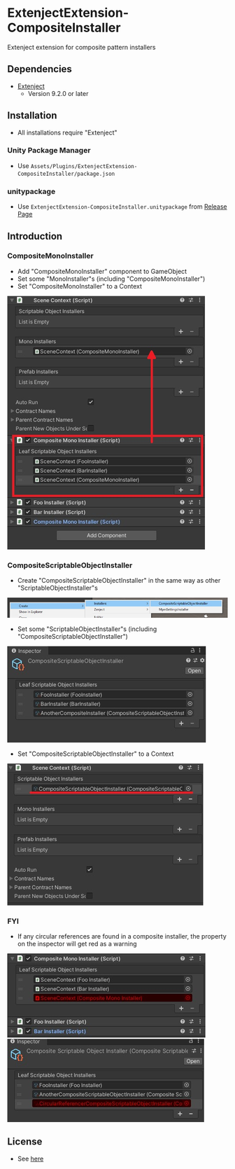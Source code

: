 # ExtenjectExtension-CompositeInstaller
Extenject extension for composite pattern installers

## Dependencies
- [Extenject](https://github.com/svermeulen/Extenject)
  - Version 9.2.0 or later


## Installation
- All installations require "Extenject"

### Unity Package Manager
- Use `Assets/Plugins/ExtenjectExtension-CompositeInstaller/package.json`

### unitypackage
- Use `ExtenjectExtension-CompositeInstaller.unitypackage` from [Release Page](https://github.com/tsgcpp/ExtenjectExtension-CompositeInstaller/releases)


## Introduction

### CompositeMonoInstaller
- Add "CompositeMonoInstaller" component to GameObject
- Set some "MonoInstaller"s (including "CompositeMonoInstaller")
- Set "CompositeMonoInstaller" to a Context

![](./Documents/images/CompositeMonoInstaller_inspector.jpg)

### CompositeScriptableObjectInstaller
- Create "CompositeScriptableObjectInstaller" in the same way as other "ScriptableObjectInstaller"s

![](./Documents/images/CompositeScriptableObjectInstaller_create_asset.jpg)

- Set some "ScriptableObjectInstaller"s (including "CompositeScriptableObjectInstaller")

![](./Documents/images/CompositeScriptableObjectInstaller_inspector.jpg)

- Set "CompositeScriptableObjectInstaller" to a Context

![](./Documents/images/CompositeScriptableObjectInstaller_install.jpg)

### FYI
- If any circular references are found in a composite installer, the property on the inspector will get red as a warning

![](./Documents/images/CompositeMonoInstaller_circular_reference.jpg)
![](./Documents/images/CompositeScriptableObjectInstaller_circular_reference.jpg)


## License
- See [here](./LICENSE)